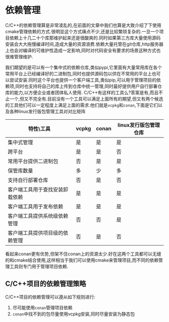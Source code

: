 # 依赖管理

C/C++的依赖管理算是非常凌乱的,在前面的文章中我们也算是大致介绍了下使用cmake管理依赖的方式.很明显这个方式痛点不少,还是比较繁琐复杂的.一旦一个项目依赖上十几二十个库那维护起来还是很酸爽的.同时如果第三方库大量使用源码安装会大大拖慢编译时间,造成大量的资源浪费.依赖大量托管在git仓库,http服务器上也会对编译的可维护性造成一定影响,同时对代码安全有要求的场景这种方式也很难管理维护.

我们期望的是可以有一个集中式的依赖仓库,类似pypi,它里面有大量常用库在各个常用平台上已经编译好的二进制包,同时也提供源码包以供在不常用的平台上也可以尝试安装.同时这个平台也提供一个客户端工具,类似pip,可以用于管理项目的依赖项,同时也支持将自己的库上传到仓库中统一管理,同时最好提供用户自行部署仓库的能力,以方便企业或者团体私人使用. C/C++有这样的工具么?答案是有,而且不止一个,但又不完全有.目前没有一个工具可以满足上面所有的期望,但又有两个候选的工具他们可以一定程度上满足上面的需求.他们就是`vcpkg`和`conan`,下面是它们以及各种linux发行版包管理工具对对比矩阵

| 特性\工具                      | vcpkg | conan | linux发行版包管理仓库 |
| ------------------------------ | ----- | ----- | --------------------- |
| 集中式管理                     | 是    | 是    | 是                    |
| 跨平台                         | 是    | 是    | 否                    |
| 常用平台提供二进制包           | 否    | 是    | 是                    |
| 保管库数量                     | 多    | 少    | 多                    |
| 支持自行部署仓库               | 否    | 是    | 否                    |
| 客户端工具用于查找安装卸载依赖 | 是    | 是    | 是                    |
| 客户端工具用于发布依赖         | 是    | 是    | 是                    |
| 客户端工具提供系统级依赖管理   | 否    | 否    | 是                    |
| 客户端工具提供项目级的依赖管理 | 否    | 是    | 否                    |

看起来conan更有优势,但架不住conan上的资源太少.好在这两个工具都可以无缝的和cmake结合使用,这样相当于我们可以使用cmake来管理项目,而不同的依赖管理工具则专门用于管理项目依赖.

## C/C++项目的依赖管理策略

C/C++项目的依赖管理可以遵从如下规则进行:

1. 尽可能使用`conan`管理项目依赖
2. `conan`中找不到的包尽量使用vcpkg安装,同时尽量安装为静态包
